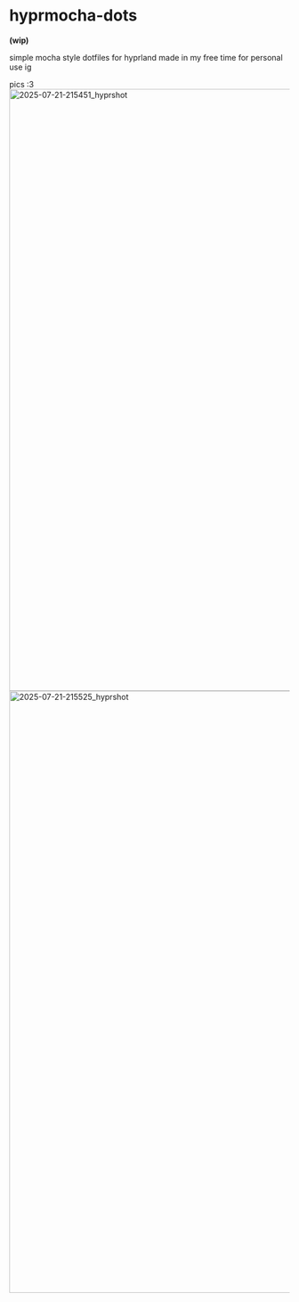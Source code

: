 # hyprmocha-dots

**(wip)**

simple mocha style dotfiles for hyprland
made in my free time for personal use ig

pics :3
<img width="1920" height="1080" alt="2025-07-21-215451_hyprshot" src="https://github.com/user-attachments/assets/2dacf299-a82d-49de-889e-0ed0a093c6ac" />
<img width="1918" height="1080" alt="2025-07-21-215525_hyprshot" src="https://github.com/user-attachments/assets/600bc126-7e22-4f68-89f2-a45f67da5270" />
